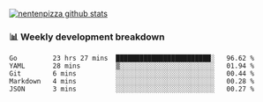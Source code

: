 [![nentenpizza github stats](https://github-readme-stats.vercel.app/api?username=nentenpizza&count_private=true)](https://github.com/anuraghazra/github-readme-stats)

### 📊 Weekly development breakdown
<!--START_SECTION:waka-->
```text
Go         23 hrs 27 mins  ████████████████████████░   96.62 % 
YAML       28 mins         ▒░░░░░░░░░░░░░░░░░░░░░░░░   01.94 % 
Git        6 mins          ░░░░░░░░░░░░░░░░░░░░░░░░░   00.44 % 
Markdown   4 mins          ░░░░░░░░░░░░░░░░░░░░░░░░░   00.28 % 
JSON       3 mins          ░░░░░░░░░░░░░░░░░░░░░░░░░   00.27 % 
```
<!--END_SECTION:waka-->

